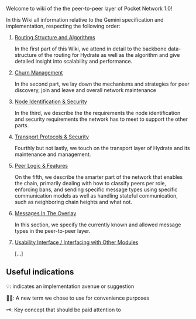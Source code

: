 Welcome to wiki of the the peer-to-peer layer of Pocket Network 1.0!

In this Wiki all information relative to the Gemini specification and implementation, respecting the following order:

1. [Routing Structure and Algorithms](./Routing-Algorithm-And-Structure.md)

   In the first part of this Wiki, we attend in detail to the backbone data-structure of the routing for Hydrate as well as the algorithm and give detailed insight into scalability and performance.


2. [Churn Management](./Churn-Management.md)
   
   In the second part, we lay down the mechanisms and strategies for peer discovery, join and leave and overall network maintenance

3. [Node Identification & Security](./Node-Identification-And-Security.md)
   
   In the third, we describe the the requirements the node identification and security requirements the network has to meet to support the other parts.

4. [Transport Protocols & Security](./Transport-Logic-And-Security.md)

   Fourthly but not lastly, we touch on the transport layer of Hydrate and its maintenance and management.

5. [Peer Logic & Features](./Peer-Logic-And-Features.md)
   
   On the fifth, we describe the smarter part of the network that enables the chain, primarily dealing with how to classify peers per role, enforcing bans, and sending specific message types using specific communication models as well as handling stateful communication, such as neighboring chain heights and what not.

6. [Messages In The Overlay](./Messages-In-The-Overlay.md)
 
   In this section, we specify the currently known and allowed message types in the peer-to-peer layer.

7. [Usability Interface / Interfacing with Other Modules](./Usability-Interface.md)

   [...]

## Useful indications

💡: indicates an implementation avenue or suggestion

✍🏻: A new term we chose to use for convenience purposes

🗝: Key concept that should be paid attention to
